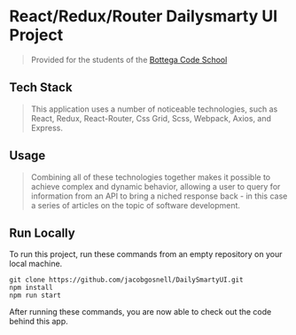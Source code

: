 # React/Redux/Router Dailysmarty UI Project

> Provided for the students of the [Bottega Code School](https://bottega.tech/)

## Tech Stack

> This application uses a number of noticeable technologies, such as React, Redux, React-Router, Css Grid, Scss, Webpack, Axios, and Express.

## Usage

> Combining all of these technologies together makes it possible to achieve complex and dynamic behavior, allowing a user to query for information from an API to bring a niched response back - in this case a series of articles on the topic of software development.

## Run Locally

To run this project, run these commands from an empty repository on your local machine.
 
```
git clone https://github.com/jacobgosnell/DailySmartyUI.git
npm install
npm run start
```

After running these commands, you are now able to check out the code behind this app.

